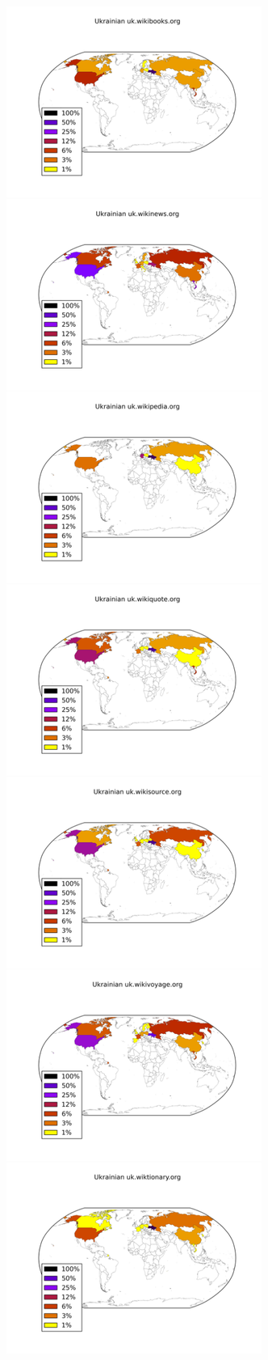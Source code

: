 ![](/images/Ukrainian-uk.wikibooks.org.png)
![](/images/Ukrainian-uk.wikinews.org.png)
![](/images/Ukrainian-uk.wikipedia.org.png)
![](/images/Ukrainian-uk.wikiquote.org.png)
![](/images/Ukrainian-uk.wikisource.org.png)
![](/images/Ukrainian-uk.wikivoyage.org.png)
![](/images/Ukrainian-uk.wiktionary.org.png)
